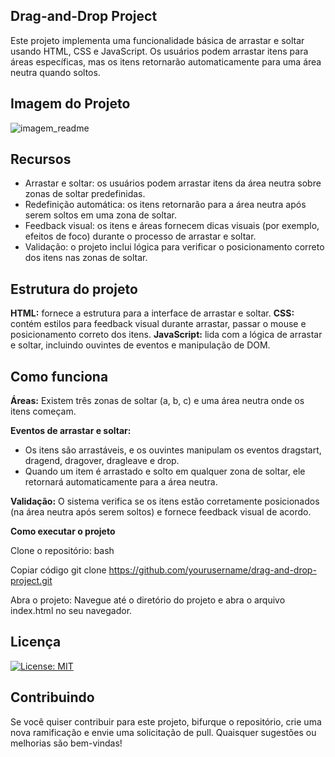 ## Drag-and-Drop Project

Este projeto implementa uma funcionalidade básica de arrastar e soltar usando HTML, CSS e JavaScript. Os usuários podem arrastar itens para áreas específicas, mas os itens retornarão automaticamente para uma área neutra quando soltos.

## Imagem do Projeto

<img src="/assets/img-projet.png" alt="imagem_readme">

## Recursos

 - Arrastar e soltar: os usuários podem arrastar itens da área neutra sobre zonas de soltar predefinidas.
 - Redefinição automática: os itens retornarão para a área neutra após serem soltos em uma zona de soltar.
 - Feedback visual: os itens e áreas fornecem dicas visuais (por exemplo, efeitos de foco) durante o processo de arrastar e soltar.
 - Validação: o projeto inclui lógica para verificar o posicionamento correto dos itens nas zonas de soltar.
 

## Estrutura do projeto

**HTML:** fornece a estrutura para a interface de arrastar e soltar.
**CSS:** contém estilos para feedback visual durante arrastar, passar o mouse e posicionamento correto dos itens.
**JavaScript:** lida com a lógica de arrastar e soltar, incluindo ouvintes de eventos e manipulação de DOM.

## Como funciona

**Áreas:** Existem três zonas de soltar (a, b, c) e uma área neutra onde os itens começam.

**Eventos de arrastar e soltar:**

 - Os itens são arrastáveis, e os ouvintes manipulam os eventos dragstart, dragend, dragover, dragleave e drop.
- Quando um item é arrastado e solto em qualquer zona de soltar, ele retornará automaticamente para a área neutra.

**Validação:** O sistema verifica se os itens estão corretamente posicionados (na área neutra após serem soltos) e fornece feedback visual de acordo.

**Como executar o projeto**

Clone o repositório:
bash

Copiar código
git clone https://github.com/yourusername/drag-and-drop-project.git

Abra o projeto: Navegue até o diretório do projeto e abra o arquivo index.html no seu navegador.

## **Licença**

[![License: MIT](https://img.shields.io/badge/License-MIT-yellow.svg)](https://opensource.org/licenses/MIT)

## Contribuindo

Se você quiser contribuir para este projeto, bifurque o repositório, crie uma nova ramificação e envie uma solicitação de pull. Quaisquer sugestões ou melhorias são bem-vindas!